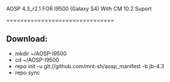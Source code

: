 
AOSP 4.3_r2.1 FOR I9500 (Galaxy S4) With CM 10.2 Suport

===============================


Download:
----------
* mkdir ~/AOSP-I9500
* cd ~/AOSP-I9500
* repo init -u git://github.com/mnt-sh/aosp_manifest -b jb-4.3
* repo sync






